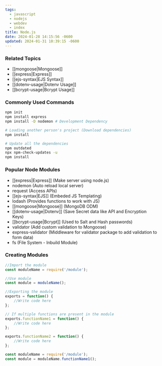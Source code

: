 ```yaml
---
tags:
  - javascript
  - nodejs
  - webdev
  - index
title: Node.js
date: 2024-01-28 14:15:56 -0600
updated: 2024-01-31 10:39:15 -0600
---
```


### Related Topics

* [[mongoose|Mongoose]]
* [[express|Express]]
* [[ejs-syntax|EJS Syntax]]
* [[dotenv-usage|Dotenv Usage]]
* [[bcrypt-usage|Bcrypt Usage]]

### Commonly Used Commands

````bash
npm init
npm install express
npm install -D nodemon # Development Dependency

# Loading another person's project (Download dependencies)
npm install 

# Update all the dependencies
npm outdated
npx npm-check-updates -u
npm install
````

### Popular Node Modules

* [[express|Express]] (Make server using node.js)
* nodemon (Auto reload local server)
* request (Access APIs)
* [[ejs-syntax|EJS]] (Embeded JS Templating)
* lodash (Provides functions to work with JS)
* [[mongoose|Mongoose]] (MongoDB ODM)
* [[dotenv-usage|Dotenv]] (Save Secret data like API and Encryption Keys)
* [[bcrypt-usage|Bcrypt]] (Used to Salt and Hash passwords)
* validator (Add custom validation to Mongoose)
* express-validator (Middleware for validator package to add validation to form data)
* fs (File System - Inbuild Module)

### Creating Modules

````js
//Import the module
const moduleName = require('/module');

//Use module
const module = moduleName();

//Exporting the module
exports = function() {
	//Write code here
};

// If multiple functions are present in the module
exports.functionName1 = function() {
	//Write code here
};

exports.functionName2 = function() {
	//Write code here
};

const moduleName = require('/module');
const module = moduleName.functionName1();
````
